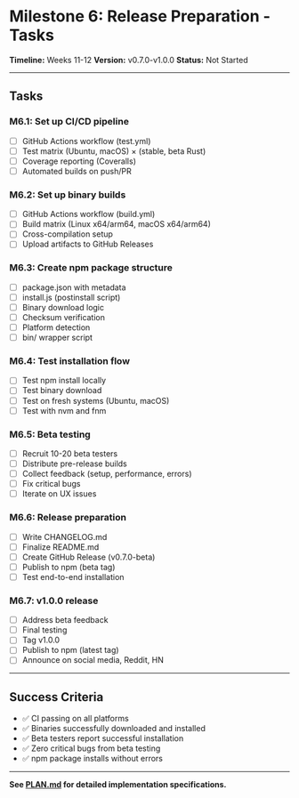 # Milestone 6: Release Preparation - Tasks

**Timeline:** Weeks 11-12
**Version:** v0.7.0-v1.0.0
**Status:** Not Started

---

## Tasks

### M6.1: Set up CI/CD pipeline
- [ ] GitHub Actions workflow (test.yml)
- [ ] Test matrix (Ubuntu, macOS) × (stable, beta Rust)
- [ ] Coverage reporting (Coveralls)
- [ ] Automated builds on push/PR

### M6.2: Set up binary builds
- [ ] GitHub Actions workflow (build.yml)
- [ ] Build matrix (Linux x64/arm64, macOS x64/arm64)
- [ ] Cross-compilation setup
- [ ] Upload artifacts to GitHub Releases

### M6.3: Create npm package structure
- [ ] package.json with metadata
- [ ] install.js (postinstall script)
- [ ] Binary download logic
- [ ] Checksum verification
- [ ] Platform detection
- [ ] bin/ wrapper script

### M6.4: Test installation flow
- [ ] Test npm install locally
- [ ] Test binary download
- [ ] Test on fresh systems (Ubuntu, macOS)
- [ ] Test with nvm and fnm

### M6.5: Beta testing
- [ ] Recruit 10-20 beta testers
- [ ] Distribute pre-release builds
- [ ] Collect feedback (setup, performance, errors)
- [ ] Fix critical bugs
- [ ] Iterate on UX issues

### M6.6: Release preparation
- [ ] Write CHANGELOG.md
- [ ] Finalize README.md
- [ ] Create GitHub Release (v0.7.0-beta)
- [ ] Publish to npm (beta tag)
- [ ] Test end-to-end installation

### M6.7: v1.0.0 release
- [ ] Address beta feedback
- [ ] Final testing
- [ ] Tag v1.0.0
- [ ] Publish to npm (latest tag)
- [ ] Announce on social media, Reddit, HN

---

## Success Criteria

- ✅ CI passing on all platforms
- ✅ Binaries successfully downloaded and installed
- ✅ Beta testers report successful installation
- ✅ Zero critical bugs from beta testing
- ✅ npm package installs without errors

---

**See [PLAN.md](./PLAN.md) for detailed implementation specifications.**
